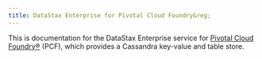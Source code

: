 ```yaml
---
title: DataStax Enterprise for Pivotal Cloud Foundry&reg;
---
```


This is documentation for the DataStax Enterprise service for [Pivotal Cloud Foundry&reg;](https://network.pivotal.io/products/pivotal-cf) (PCF), which provides a Cassandra key-value and table store.
